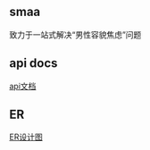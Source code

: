 ## smaa
致力于一站式解决“男性容貌焦虑”问题

## api docs
 [api文档](https://www.showdoc.com.cn/iden/9766266845900246)

## ER
[ER设计图](../docs/image/eliminate-male-appearance-anxiety-smaa%5Bsmaa项目ER设计图%5D-202324151915.png)